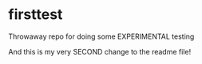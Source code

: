 # firsttest

Throwaway repo for doing some EXPERIMENTAL testing

And this is my very SECOND change to the readme file!
